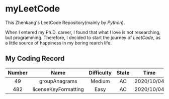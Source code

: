 # myLeetCode

This Zhenkang's LeetCode Repository(mainly by _Python_).

When I entered my Ph.D. career, I found that what I love is not researching, but programming.
Therefore, I decided to start the journey of _LeetCode_, as a little source of happiness in my boring rearch life.

## My Coding Record

| Number |         Name         | Difficulty | State |    Time    | Classification | Mastery |
| :----: | :------------------: | :--------: | :---: | :--------: | :------------: | :-----: |
|   49   |    groupAnagrams     |   Medium   |  AC   | 2020/10/04 |      Hash      |  ★★★★☆  |
|  482   | licenseKeyFormatting |    Easy    |  AC   | 2020/10/04 |     String     |  ★★☆☆☆  |

